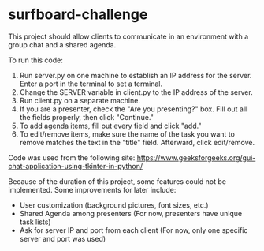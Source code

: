 # surfboard-challenge

This project should allow clients to communicate in an environment with a group chat and a shared agenda. 

To run this code:
1. Run server.py on one machine to establish an IP address for the server. Enter a port in the terminal to set a terminal.
2. Change the SERVER variable in client.py to the IP address of the server.
3. Run client.py on a separate machine.
4. If you are a presenter, check the "Are you presenting?" box. Fill out all the fields properly, then click "Continue."
5. To add agenda items, fill out every field and click "add."
6. To edit/remove items, make sure the name of the task you want to remove matches the text in the "title" field. Afterward, click edit/remove.


Code was used from the following site:
    https://www.geeksforgeeks.org/gui-chat-application-using-tkinter-in-python/

Because of the duration of this project, some features could not be implemented. Some improvements for later include:
- User customization (background pictures, font sizes, etc.)
- Shared Agenda among presenters (For now, presenters have unique task lists)
- Ask for server IP and port from each client (For now, only one specific server and port was used)
